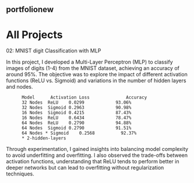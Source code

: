 ## portfolionew ##

# All Projects

02: MNIST digit Classification with MLP

In this project, I developed a Multi-Layer Perceptron (MLP) to classify images of digits (1-4) from the MNIST dataset, achieving an accuracy of around 95%. The objective was to explore the impact of different activation functions (ReLU vs. Sigmoid) and variations in the number of hidden layers and nodes.
          
          Model      Activation Loss	          Accuracy
          32 Nodes	ReLU	0.0299	          93.06%
          32 Nodes	Sigmoid	0.2963	          90.98%
          16 Nodes	Sigmoid	0.4215	          87.43%
          16 Nodes	ReLU	0.6434	          78.47%
          64 Nodes	ReLU	0.2790	          94.88%
          64 Nodes	Sigmoid	0.2790	          91.51%
          64 Nodes * Sigmoid	0.2568	        92.37%
          * 2-hidden-layers
          
Through experimentation, I gained insights into balancing model complexity to avoid underfitting and   overfitting. I also observed the trade-offs between activation functions, understanding that ReLU tends to perform better in deeper networks but can lead to overfitting without regularization techniques.
